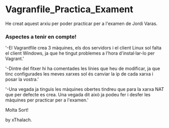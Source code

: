 # Vagranfile_Practica_Exament
He creat aquest arxiu per poder practicar per a l'examen de Jordi Varas.

### Aspectes a tenir en compte!

'-El Vagrantfile crea 3 màquines, els dos servidors i el client Linux sol falta el client Windows, ja que he tingut problemes a l'hora d'instal·lar-lo per Vagrant.'

'-Dintre del fitxer hi ha comentades les línies que heu de modificar, ja que tinc configurades les meves xarxes sol és canviar la ip de cada xarxa i posar la vostra.'

'-Una vegada ja tinguis les màquines obertes tindreu que para la xarxa NAT que per defecte es crea. Una vegada dit això ja podeu fer i desfer les màquines per practicar per a l'examen.'

Molta Sort!

by xThalach.
